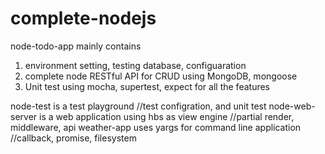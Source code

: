 # complete-nodejs

node-todo-app mainly contains 
  1. environment setting, testing database, configuaration
  2. complete node RESTful API for CRUD using MongoDB, mongoose
  3. Unit test using mocha, supertest, expect for all the features


node-test is a test playground
  //test configration, and unit test
node-web-server is a web application using hbs as view engine
  //partial render, middleware, api
weather-app uses yargs for command line application
  //callback, promise, filesystem
